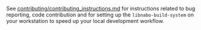 See  [contributing/contributing_instructions.md](/contributing/contributing_instructions.md) for instructions related to bug reporting, code contribution and for setting up the `libnabo-build-system` on your workstation to speed up your local development workflow. 
